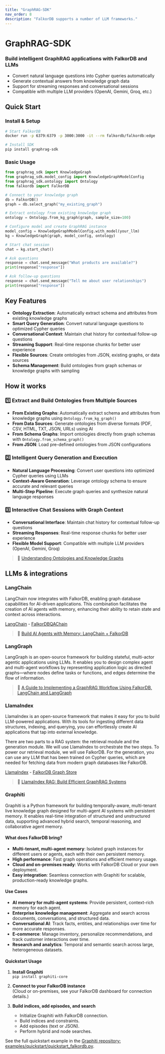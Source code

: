 ```yaml
---
title: "GraphRAG-SDK"
nav_order: 8
description: "FalkorDB supports a number of LLM frameworks."
---
```


# GraphRAG-SDK
### Build intelligent GraphRAG applications with FalkorDB and LLMs

- Convert natural language questions into Cypher queries automatically
- Generate contextual answers from knowledge graph data
- Support for streaming responses and conversational sessions
- Compatible with multiple LLM providers (OpenAI, Gemini, Groq, etc.)

## Quick Start

### Install & Setup
```bash
# Start FalkorDB
docker run -p 6379:6379 -p 3000:3000 -it --rm falkordb/falkordb:edge

# Install SDK
pip install graphrag-sdk
```

### Basic Usage
```python
from graphrag_sdk import KnowledgeGraph
from graphrag_sdk.model_config import KnowledgeGraphModelConfig
from graphrag_sdk.ontology import Ontology
from falkordb import FalkorDB

# Connect to your knowledge graph
db = FalkorDB()
graph = db.select_graph("my_existing_graph")

# Extract ontology from existing knowledge graph
ontology = Ontology.from_kg_graph(graph, sample_size=100)

# Configure model and create GraphRAG instance
model_config = KnowledgeGraphModelConfig.with_model(your_llm)
kg = KnowledgeGraph(graph, model_config, ontology)

# Start chat session
chat = kg.start_chat()

# Ask questions
response = chat.send_message("What products are available?")
print(response["response"])

# Ask follow-up questions
response = chat.send_message("Tell me about user relationships")
print(response["response"])
```

## Key Features

- **Ontology Extraction**: Automatically extract schema and attributes from existing knowledge graphs
- **Smart Query Generation**: Convert natural language questions to optimized Cypher queries
- **Conversational Context**: Maintain chat history for contextual follow-up questions  
- **Streaming Support**: Real-time response chunks for better user experience
- **Flexible Sources**: Create ontologies from JSON, existing graphs, or data sources
- **Schema Management**: Build ontologies from graph schemas or knowledge graphs with sampling

## How it works

### 1️⃣ Extract and Build Ontologies from Multiple Sources
- **From Existing Graphs**: Automatically extract schema and attributes from knowledge graphs using `Ontology.from_kg_graph()`
- **From Data Sources**: Generate ontologies from diverse formats (PDF, CSV, HTML, TXT, JSON, URLs) using AI
- **From Schema Graphs**: Import ontologies directly from graph schemas with `Ontology.from_schema_graph()`
- **From JSON**: Load pre-defined ontologies from JSON configurations

### 2️⃣ Intelligent Query Generation and Execution
- **Natural Language Processing**: Convert user questions into optimized Cypher queries using LLMs
- **Context-Aware Generation**: Leverage ontology schema to ensure accurate and relevant queries
- **Multi-Step Pipeline**: Execute graph queries and synthesize natural language responses

### 3️⃣ Interactive Chat Sessions with Graph Context
- **Conversational Interface**: Maintain chat history for contextual follow-up questions
- **Streaming Responses**: Real-time response chunks for better user experience
- **Flexible Model Support**: Compatible with multiple LLM providers (OpenAI, Gemini, Groq)

> 📓  [Understanding Ontologies and Knowledge Graphs](https://www.falkordb.com/blog/understanding-ontologies-knowledge-graph-schemas/)


## LLMs & integrations

### LangChain
LangChain now integrates with FalkorDB, enabling graph database capabilities for AI-driven applications. This combination facilitates the creation of AI agents with memory, enhancing their ability to retain state and context across interactions.


[LangChain](https://www.langchain.com/) - [FalkorDBQAChain](https://python.langchain.com/docs/use_cases/more/graph/graph_falkordb_qa)

> 📓 [Build AI Agents with Memory: LangChain + FalkorDB](https://www.falkordb.com/blog/building-ai-agents-with-memory-langchain/)

### LangGraph
LangGraph is an open-source framework for building stateful, multi-actor agentic applications using LLMs. It enables you to design complex agent and multi-agent workflows by representing application logic as directed graphs—where nodes define tasks or functions, and edges determine the flow of information.
> 📓 [A Guide to Implementing a GraphRAG Workflow Using FalkorDB, LangChain and LangGraph](https://www.falkordb.com/blog/graphrag-workflow-falkordb-langchain/)

### LlamaIndex
LlamaIndex is an open-source framework that makes it easy for you to build LLM-powered applications. With its tools for ingesting different data structures, indexing, and querying, you can effortlessly create AI applications that tap into external knowledge.

There are two parts to a RAG system: the retrieval module and the generation module. We will use LlamaIndex to orchestrate the two steps. To power our retrieval module, we will use FalkorDB. For the generation, you can use any LLM that has been trained on Cypher queries, which are needed for fetching data from modern graph databases like FalkorDB.

[LlamaIndex](https://www.llamaindex.ai/) - [FalkorDB Graph Store](https://gpt-index.readthedocs.io/en/latest/examples/index_structs/knowledge_graph/FalkorDBGraphDemo.html)

> 📓  [LlamaIndex RAG: Build Efficient GraphRAG Systems](https://www.falkordb.com/blog/llamaindex-rag-implementation-graphrag/)


### Graphiti

Graphiti is a Python framework for building temporally-aware, multi-tenant live knowledge graph designed for multi-agent AI systems with persistent memory. It enables real-time integration of structured and unstructured data, supporting advanced hybrid search, temporal reasoning, and collaborative agent memory.

#### What does FalkorDB bring?

- **Multi-tenant, multi-agent memory**: Isolated graph instances for different users or agents, each with their own persistent memory.
- **High performance**: Fast graph operations and efficient memory usage.
- **Cloud and on-premises ready**: Works with FalkorDB Cloud or your own deployment.
- **Easy integration**: Seamless connection with Graphiti for scalable, production-ready knowledge graphs.

#### Use Cases

- **AI memory for multi-agent systems**: Provide persistent, context-rich memory for each agent.
- **Enterprise knowledge management**: Aggregate and search across documents, conversations, and structured data.
- **Conversational AI**: Track facts, entities, and relationships over time for more accurate responses.
- **E-commerce**: Manage inventory, personalize recommendations, and track customer interactions over time.
- **Research and analytics**: Temporal and semantic search across large, heterogeneous datasets.

#### Quickstart Usage

1. **Install Graphiti**  
   `pip install graphiti-core`

2. **Connect to your FalkorDB instance**  
   (Cloud or on-premises, see your FalkorDB dashboard for connection details.)

3. **Build indices, add episodes, and search**  
   - Initialize Graphiti with FalkorDB connection.
   - Build indices and constraints.
   - Add episodes (text or JSON).
   - Perform hybrid and node searches.

See the full quickstart example in the [Graphiti repository: examples/quickstart/quickstart_falkordb.py](https://github.com/getzep/graphiti/blob/main/examples/quickstart/quickstart_falkordb.py).


